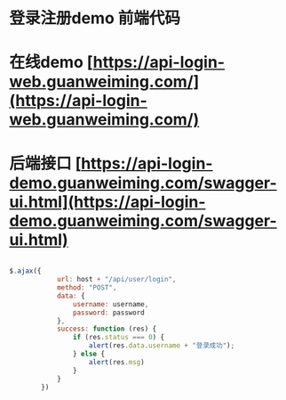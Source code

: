# 登录注册demo 前端代码

# 在线demo [https://api-login-web.guanweiming.com/](https://api-login-web.guanweiming.com/)

# 后端接口 [https://api-login-demo.guanweiming.com/swagger-ui.html](https://api-login-demo.guanweiming.com/swagger-ui.html)

```javascript

$.ajax({
            url: host + "/api/user/login",
            method: "POST",
            data: {
                username: username,
                password: password
            },
            success: function (res) {
                if (res.status === 0) {
                    alert(res.data.username + "登录成功");
                } else {
                    alert(res.msg)
                }
            }
        })
```
